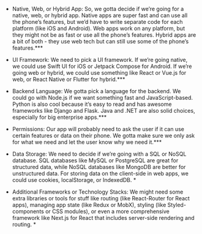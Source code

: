 

* Native, Web, or Hybrid App: So, we gotta decide if we’re going for a native, web, or hybrid app. Native apps are super fast and can use all the phone’s features, but we’d have to write separate code for each platform (like iOS and Android). Web apps work on any platform, but they might not be as fast or use all the phone’s features. Hybrid apps are a bit of both - they use web tech but can still use some of the phone’s features.***

* UI Framework: We need to pick a UI framework. If we’re going native, we could use Swift UI for iOS or Jetpack Compose for Android. If we’re going web or hybrid, we could use something like React or Vue.js for web, or React Native or Flutter for hybrid.***

* Backend Language: We gotta pick a language for the backend. We could go with Node.js if we want something fast and JavaScript-based. Python is also cool because it’s easy to read and has awesome frameworks like Django and Flask. Java and .NET are also solid choices, especially for big enterprise apps.***

* Permissions: Our app will probably need to ask the user if it can use certain features or data on their phone. We gotta make sure we only ask for what we need and let the user know why we need it.***

* Data Storage: We need to decide if we’re going with a SQL or NoSQL database. SQL databases like MySQL or PostgreSQL are great for structured data, while NoSQL databases like MongoDB are better for unstructured data. For storing data on the client-side in web apps, we could use cookies, localStorage, or IndexedDB. *

* Additional Frameworks or Technology Stacks: We might need some extra libraries or tools for stuff like routing (like React-Router for React apps), managing app state (like Redux or MobX), styling (like Styled-components or CSS modules), or even a more comprehensive framework like Next.js for React that includes server-side rendering and routing. *

